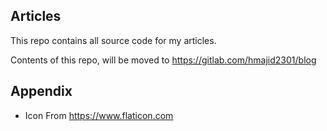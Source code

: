 Articles
--------

This repo contains all source code for my articles.

Contents of this repo, will be moved to https://gitlab.com/hmajid2301/blog

Appendix
--------

- Icon From https://www.flaticon.com